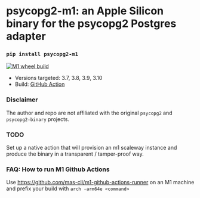 psycopg2-m1: an Apple Silicon binary for the psycopg2 Postgres adapter
=============================================

### `pip install psycopg2-m1`

[![M1 wheel build](https://github.com/fikisipi/psycopg2-m1/actions/workflows/packages.yml/badge.svg)](https://github.com/fikisipi/psycopg2-m1/actions/workflows/packages.yml)

* Versions targeted: 3.7, 3.8, 3.9, 3.10
* Build: [GitHub Action](https://github.com/fikisipi/psycopg2-m1/blob/master/.github/workflows/packages.yml)

### Disclaimer

The author and repo are not affiliated with the original `psycopg2` and `psycopg2-binary` projects. 

### TODO

Set up a native action that will provision an m1 scaleway instance and produce the binary in a transparent / tamper-proof way.

### FAQ: How to run M1 Github Actions

Use https://github.com/mas-cli/m1-github-actions-runner on an M1 machine and prefix your build with `arch -arm64e <command>`

